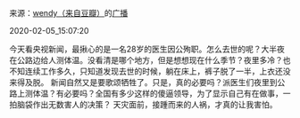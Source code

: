 来源：[wendy（来自豆瓣）](https://www.douban.com/people/46056035/)的[广播](https://www.douban.com/people/46056035/status/2792022473/)


2020-02-05_15:07:20


今天看央视新闻，最揪心的是一名28岁的医生因公殉职。怎么去世的呢？大半夜在公路边给人测体温。没看清是哪个地方，但是想想现在什么季节？夜里多冷？也不知连续工作多久，只知道发现去世的时候，躺在床上，裤子脱了一半，上衣还没来得及脱。
新闻自然又是要歌颂牺牲了。只是，真的必要吗？派医生们夜里到公路上测体温？有必要吗？全国有多少这样的傻逼领导，为了显示自己有在做事，一拍脑袋作出无数害人的决策？
天灾面前，接踵而来的人祸，才真的让我害怕。

